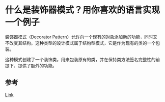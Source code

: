 # 什么是装饰器模式？用你喜欢的语言实现一个例子

装饰器模式（Decorator Pattern）允许向一个现有的对象添加新的功能，同时又不改变其结构。这种类型的设计模式属于结构型模式，它是作为现有的类的一个包装。

这种模式创建了一个装饰类，用来包装原有的类，并在保持类方法签名完整性的前提下，提供了额外的功能。

## 参考

[Link](https://www.runoob.com/design-pattern/decorator-pattern.html)
